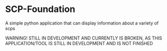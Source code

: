 # SCP-Foundation
A simple python application that can display information about a variety of scps

WARNING! STILL IN DEVELOPMENT AND CURRENTLY IS BROKEN, AS THIS APPLICATION/TOOL IS STILL IN DEVELOPMENT AND IS NOT FINISHED